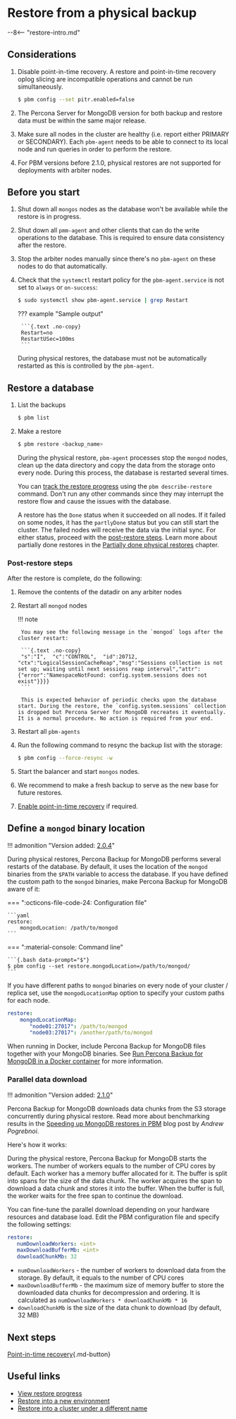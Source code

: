 # Restore from a physical backup

--8<-- "restore-intro.md"

## Considerations

1. Disable point-in-time recovery. A restore and point-in-time recovery oplog slicing are incompatible operations and cannot be run simultaneously. 

    ```{.bash data-prompt="$"}
    $ pbm config --set pitr.enabled=false
    ```

2. The Percona Server for MongoDB version for both backup and restore data must be within the same major release.
3. Make sure all nodes in the cluster are healthy (i.e. report either PRIMARY or SECONDARY). Each `pbm-agent` needs to be able to connect to its local node and run queries in order to perform the restore.
4. For PBM versions before 2.1.0, physical restores are not supported for deployments with arbiter nodes.

## Before you start

1. Shut down all `mongos` nodes as the database won't be available while the restore is in progress. 
2. Shut down all `pmm-agent` and other clients that can do the write operations to the database. This is required to ensure data consistency after the restore.
3. Stop the arbiter nodes manually since there's no `pbm-agent` on these nodes to do that automatically.
4. Check that the `systemctl` restart policy for the `pbm-agent.service` is not set to `always` or `on-success`:

    ```{.bash data-prompt="$"}
    $ sudo systemctl show pbm-agent.service | grep Restart
    ```

    ??? example "Sample output"

        ```{.text .no-copy}
        Restart=no
        RestartUSec=100ms
        ```
    
    During physical restores, the database must not be automatically restarted as this is controlled by the `pbm-agent`.
   
## Restore a database

1. List the backups 

    ```{.bash data-prompt="$"}
    $ pbm list
    ```

2. Make a restore

    ```{.bash data-prompt="$"}
    $ pbm restore <backup_name>
    ```

    During the physical restore, `pbm-agent` processes stop the `mongod` nodes, clean up the data directory and copy the data from the storage onto every node. During this process, the database is restarted several times. 

    You can [track the restore progress](restore-progress.md) using the `pbm describe-restore` command. Don't run any other commands since they may interrupt the restore flow and cause the issues with the database.

    A restore has the `Done` status when it succeeded on all nodes. If it failed on some nodes, it has the `partlyDone` status but you can still start the cluster. The failed nodes will receive the data via the initial sync. For either status, proceed with the [post-restore steps](#post-restore-steps). Learn more about partially done restores in the [Partially done physical restores](../troubleshoot/restore-partial.md) chapter. 

### Post-restore steps

After the restore is complete, do the following:

1. Remove the contents of the datadir on any arbiter nodes
2. Restart all `mongod` nodes

    !!! note

        You may see the following message in the `mongod` logs after the cluster restart:

        ```{.text .no-copy}
        "s":"I",  "c":"CONTROL",  "id":20712,   "ctx":"LogicalSessionCacheReap","msg":"Sessions collection is not set up; waiting until next sessions reap interval","attr":{"error":"NamespaceNotFound: config.system.sessions does not exist"}}}}
        ```

        This is expected behavior of periodic checks upon the database start. During the restore, the `config.system.sessions` collection is dropped but Percona Server for MongoDB recreates it eventually. It is a normal procedure. No action is required from your end.

3. Restart all `pbm-agents`

4. Run the following command to resync the backup list with the storage:

    ```{.bash data-prompt="$"}
    $ pbm config --force-resync -w
    ``` 

5. Start the balancer and start `mongos` nodes.

6. We recommend to make a fresh backup to serve as the new base for future restores.
7. [Enable point-in-time recovery](../features/point-in-time-recovery.md#enable-point-in-time-recovery) if required.
     

## Define a `mongod` binary location

!!! admonition "Version added: [2.0.4](../release-notes/2.0.4.md)"

During physical restores, Percona Backup for MongoDB performs several restarts of the database. By default, it uses the location of the `mongod` binaries from the `$PATH` variable to access the database. If you have defined the custom path to the `mongod` binaries, make Percona Backup for MongoDB aware of it: 

=== ":octicons-file-code-24: Configuration file"

    ```yaml
    restore:
        mongodLocation: /path/to/mongod
    ```

=== ":material-console: Command line"

    ```{.bash data-prompt="$"}
    $ pbm config --set restore.mongodLocation=/path/to/mongod/
    ```

If you have different paths to `mongod` binaries on every node of your cluster / replica set, use the `mongodLocationMap` option to specify your custom paths for each node.

```yaml
restore:
    mongodLocationMap:
       "node01:27017": /path/to/mongod
       "node03:27017": /another/path/to/mongod
```

When running in Docker, include Percona Backup for MongoDB files together with your MongoDB binaries. See [Run Percona Backup for MongoDB in a Docker container](https://docs.percona.com/percona-backup-mongodb/install/docker.html) for more information.

### Parallel data download

!!! admonition "Version added: [2.1.0](../release-notes/2.1.0.md)"

Percona Backup for MongoDB downloads data chunks from the S3 storage concurrently during physical restore. Read more about benchmarking results in the [Speeding up MongoDB restores in PBM](https://www.percona.com/blog/speeding-up-database-restores-in-pbm) blog post by *Andrew Pogrebnoi*.

Here's how it works:

During the physical restore, Percona Backup for MongoDB starts the workers. The number of workers equals to the number of CPU cores by default. Each worker has a memory buffer allocated for it. The buffer is split into spans for the size of the data chunk. The worker acquires the span to download a data chunk and stores it into the buffer. When the buffer is full, the worker waits for the free span to continue the download.   

You can fine-tune the parallel download depending on your hardware resources and database load. Edit the PBM configuration file and specify the following settings:

```yaml
restore:
   numDownloadWorkers: <int>
   maxDownloadBufferMb: <int>
   downloadChunkMb: 32
```

* `numDownloadWorkers` - the number of workers to download data from the storage. By default, it equals to the number of CPU cores
* `maxDownloadBufferMb` - the maximum size of memory buffer to store the downloaded data chunks for decompression and ordering. It is calculated as `numDownloadWorkers * downloadChunkMb * 16`
* `downloadChunkMb` is the size of the data chunk to download (by default, 32 MB)


## Next steps

[Point-in-time recovery](../usage/pitr-physical.md){.md-button}

## Useful links 

* [View restore progress](../usage/restore-progress.md)
* [Restore into a new environment](../features/restore-new-env.md)
* [Restore into a cluster under a different name](../features/restore-remapping.md)



  



